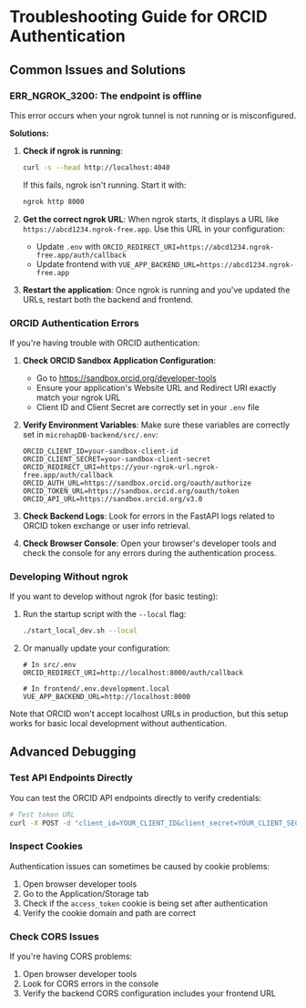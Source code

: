 # Troubleshooting Guide for ORCID Authentication

## Common Issues and Solutions

### ERR_NGROK_3200: The endpoint is offline

This error occurs when your ngrok tunnel is not running or is misconfigured.

**Solutions:**

1. **Check if ngrok is running**:
   ```bash
   curl -s --head http://localhost:4040
   ```
   If this fails, ngrok isn't running. Start it with:
   ```bash
   ngrok http 8000
   ```

2. **Get the correct ngrok URL**:
   When ngrok starts, it displays a URL like `https://abcd1234.ngrok-free.app`. Use this URL in your configuration:
   - Update `.env` with `ORCID_REDIRECT_URI=https://abcd1234.ngrok-free.app/auth/callback`
   - Update frontend with `VUE_APP_BACKEND_URL=https://abcd1234.ngrok-free.app`

3. **Restart the application**:
   Once ngrok is running and you've updated the URLs, restart both the backend and frontend.

### ORCID Authentication Errors

If you're having trouble with ORCID authentication:

1. **Check ORCID Sandbox Application Configuration**:
   - Go to https://sandbox.orcid.org/developer-tools
   - Ensure your application's Website URL and Redirect URI exactly match your ngrok URL
   - Client ID and Client Secret are correctly set in your `.env` file

2. **Verify Environment Variables**:
   Make sure these variables are correctly set in `microhapDB-backend/src/.env`:
   ```
   ORCID_CLIENT_ID=your-sandbox-client-id
   ORCID_CLIENT_SECRET=your-sandbox-client-secret
   ORCID_REDIRECT_URI=https://your-ngrok-url.ngrok-free.app/auth/callback
   ORCID_AUTH_URL=https://sandbox.orcid.org/oauth/authorize
   ORCID_TOKEN_URL=https://sandbox.orcid.org/oauth/token
   ORCID_API_URL=https://sandbox.orcid.org/v3.0
   ```

3. **Check Backend Logs**:
   Look for errors in the FastAPI logs related to ORCID token exchange or user info retrieval.

4. **Check Browser Console**:
   Open your browser's developer tools and check the console for any errors during the authentication process.

### Developing Without ngrok

If you want to develop without ngrok (for basic testing):

1. Run the startup script with the `--local` flag:
   ```bash
   ./start_local_dev.sh --local
   ```

2. Or manually update your configuration:
   ```
   # In src/.env
   ORCID_REDIRECT_URI=http://localhost:8000/auth/callback
   
   # In frontend/.env.development.local
   VUE_APP_BACKEND_URL=http://localhost:8000
   ```

Note that ORCID won't accept localhost URLs in production, but this setup works for basic local development without authentication.

## Advanced Debugging

### Test API Endpoints Directly

You can test the ORCID API endpoints directly to verify credentials:

```bash
# Test token URL
curl -X POST -d "client_id=YOUR_CLIENT_ID&client_secret=YOUR_CLIENT_SECRET&grant_type=client_credentials&scope=/read-public" -H "Accept: application/json" https://sandbox.orcid.org/oauth/token
```

### Inspect Cookies

Authentication issues can sometimes be caused by cookie problems:

1. Open browser developer tools
2. Go to the Application/Storage tab
3. Check if the `access_token` cookie is being set after authentication
4. Verify the cookie domain and path are correct

### Check CORS Issues

If you're having CORS problems:

1. Open browser developer tools
2. Look for CORS errors in the console
3. Verify the backend CORS configuration includes your frontend URL 